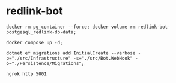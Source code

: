 # redlink-bot

```
docker rm pg_container --force; docker volume rm redlink-bot-postgesql_redlink-db-data;
```

```
docker compose up -d;
```

```
dotnet ef migrations add InitialCreate --verbose -p="./src/Infrastructure" -s="./src/Bot.WebHook" -o="./Persistence/Migrations"; 
```

```
ngrok http 5001
```
